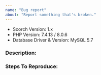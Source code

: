 ```yaml
---
name: "Bug report"
about: "Report something that's broken."
---
```


<!-- DO NOT THROW THIS AWAY -->
<!-- Fill out the FULL versions with patch versions -->

-   Scorch Version: 1.x
-   PHP Version: 7.4.13 / 8.0.6
-   Database Driver & Version: MySQL 5.7

### Description:

### Steps To Reproduce:
